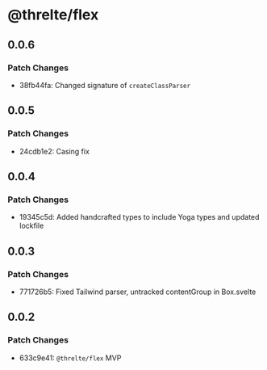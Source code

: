# @threlte/flex

## 0.0.6

### Patch Changes

- 38fb44fa: Changed signature of `createClassParser`

## 0.0.5

### Patch Changes

- 24cdb1e2: Casing fix

## 0.0.4

### Patch Changes

- 19345c5d: Added handcrafted types to include Yoga types and updated lockfile

## 0.0.3

### Patch Changes

- 771726b5: Fixed Tailwind parser, untracked contentGroup in Box.svelte

## 0.0.2

### Patch Changes

- 633c9e41: `@threlte/flex` MVP
